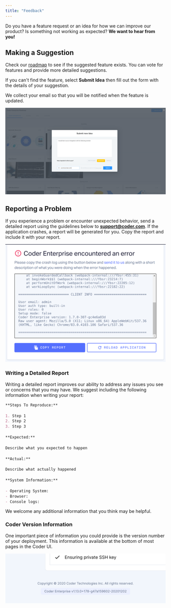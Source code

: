 ```yaml
---
title: "Feedback"
---
```


Do you have a feature request or an idea for how we can improve our product? Is
something not working as expected? **We want to hear from you!**

## Making a Suggestion

Check our [roadmap](https://roadmap.coder.com/) to see if the suggested feature
exists. You can vote for features and provide more detailed suggestions.

If you can't find the feature, select **Submit Idea** then fill out the form
with the details of your suggestion.

We collect your email so that you will be notified when the feature is updated.

![Coder Roadmap](assets/roadmap.png)

## Reporting a Problem

If you experience a problem or encounter unexpected behavior, send a detailed
report using the guidelines below to **support@coder.com**. If the application
crashes, a report will be generated for you. Copy the report and include it with
your report.

![Coder Error Report](assets/error-report.png)

### Writing a Detailed Report

Writing a detailed report improves our ability to address any issues you see or
concerns that you may have. We suggest including the following information when
writing your report:

```md
**Steps To Reproduce:**

1. Step 1
2. Step 2
3. Step 3

**Expected:**

Describe what you expected to happen

**Actual:**

Describe what actually happened

**System Information:**

- Operating System:
- Browser:
- Console logs:
```

We welcome any additional information that you think may be helpful.

### Coder Version Information

One important piece of information you could provide is the version number of
your deployment. This information is available at the bottom of most pages in
the Coder UI.

![Version Information](assets/version-info.png)
